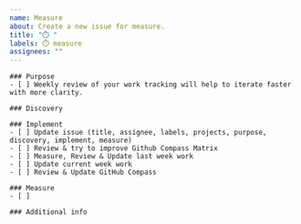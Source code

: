 ```yaml
---
name: Measure
about: Create a new issue for measure.
title: "⏱️ "
labels: ⏱️ measure
assignees: ""
---
```


```[tasklist]
### Purpose
- [ ] Weekly review of your work tracking will help to iterate faster with more clarity.
```

```[tasklist]
### Discovery
```

```[tasklist]
### Implement
- [ ] Update issue (title, assignee, labels, projects, purpose, discovery, implement, measure)
- [ ] Review & try to improve Github Compass Matrix
- [ ] Measure, Review & Update last week work
- [ ] Update current week work
- [ ] Review & Update GitHub Compass
```

```[tasklist]
### Measure
- [ ] 
```

```[tasklist]
### Additional info
```
